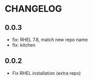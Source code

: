 # CHANGELOG

## 0.0.3

* fix: RHEL 7.8, match new repo name
* fix: kitchen

## 0.0.2

* Fix RHEL installation (extra repo)

